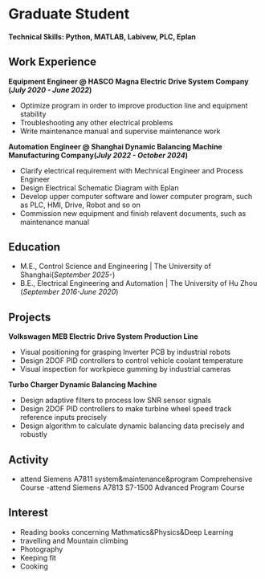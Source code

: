 

# Graduate Student

#### Technical Skills: Python, MATLAB, Labivew, PLC, Eplan



## Work Experience

**Equipment Engineer @ HASCO Magna Electric Drive System Company (_July 2020 - June 2022_)**
- Optimize  program in order to improve production line and equipment stability
- Troubleshooting any other electrical problems
- Write maintenance manual and supervise maintenance work

**Automation Engineer @ Shanghai Dynamic Balancing Machine Manufacturing Company(_July 2022 - October 2024_)**
- Clarify electrical requirement with Mechnical Engineer and Process Engineer
- Design Electrical Schematic Diagram with Eplan
- Develop upper computer software and lower computer program, such as PLC, HMI, Drive, Robot and so on
- Commission new equipment and finish relavent documents, such as maintenance manual

## Education							

- M.E., Control Science and Engineering	| The University of Shanghai(_September 2025-_)	 			        		
- B.E., Electrical Engineering and Automation | The University of Hu Zhou (_September 2016-June 2020_)


## Projects

**Volkswagen MEB Electric Drive System Production Line** 

- Visual positioning for grasping Inverter PCB by industrial robots
- Design 2DOF PID controllers to control vehicle coolant temperature
- Visual inspection for workpiece gumming by industrial cameras


**Turbo Charger Dynamic Balancing Machine**
- Design adaptive filters to process low SNR sensor signals
- Design 2DOF PID controllers to make turbine wheel speed  track reference inputs precisely
- Design algorithm to calculate dynamic balancing data precisely and robustly

## Activity			

- attend Siemens A7811  system&maintenance&program Comprehensive Course
-attend Siemens A7813 S7-1500 Advanced Program Course        		


 ## Interest				
 
- Reading books concerning  Mathmatics&Physics&Deep Learning
- travelling and Mountain climbing
- Photography
- Keeping fit
- Cooking	 

